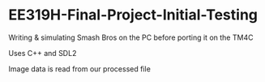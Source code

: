 # EE319H-Final-Project-Initial-Testing
Writing & simulating Smash Bros on the PC before porting it on the TM4C

Uses C++ and SDL2

Image data is read from our processed file
